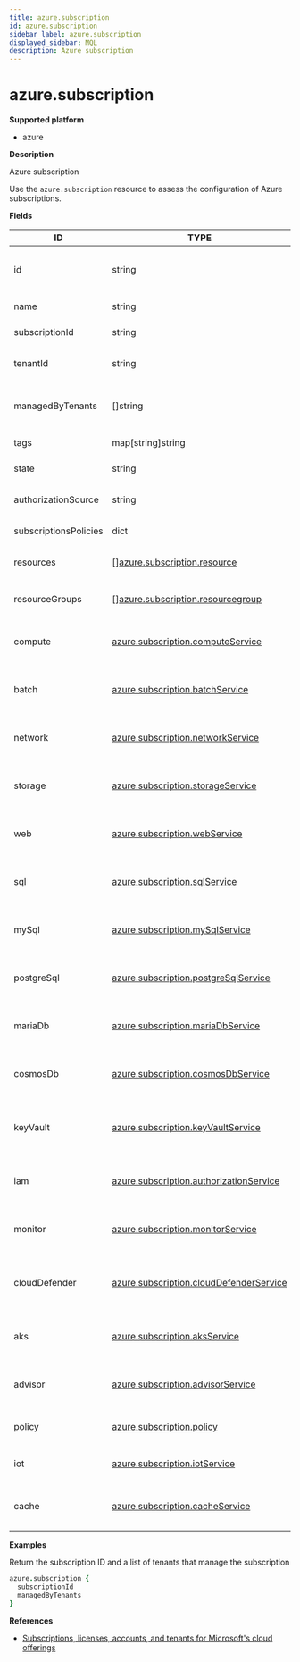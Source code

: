 ```yaml
---
title: azure.subscription
id: azure.subscription
sidebar_label: azure.subscription
displayed_sidebar: MQL
description: Azure subscription
---
```


# azure.subscription

**Supported platform**

- azure

**Description**

Azure subscription

Use the `azure.subscription` resource to assess the configuration of Azure subscriptions.

**Fields**

| ID                    | TYPE                                                                                  | DESCRIPTION                                   |
| --------------------- | ------------------------------------------------------------------------------------- | --------------------------------------------- |
| id                    | string                                                                                | Full resource identifier of the subscription  |
| name                  | string                                                                                | Name of the subscription                      |
| subscriptionId        | string                                                                                | Subscription identifier                       |
| tenantId              | string                                                                                | Subscription tenant identifier                |
| managedByTenants      | &#91;&#93;string                                                                      | List of tenants that manage the subscription  |
| tags                  | map[string]string                                                                     | Subscription tags                             |
| state                 | string                                                                                | Subscription state                            |
| authorizationSource   | string                                                                                | Subscription authorization source             |
| subscriptionsPolicies | dict                                                                                  | Subscription policies                         |
| resources             | &#91;&#93;[azure.subscription.resource](azure.subscription.resource.md)               | All resources in a subscription               |
| resourceGroups        | &#91;&#93;[azure.subscription.resourcegroup](azure.subscription.resourcegroup.md)     | Resource groups in the subscription           |
| compute               | [azure.subscription.computeService](azure.subscription.computeservice.md)             | Compute resources in the subscription         |
| batch                 | [azure.subscription.batchService](azure.subscription.batchservice.md)                 | Batch resources in the subscription           |
| network               | [azure.subscription.networkService](azure.subscription.networkservice.md)             | Network resources in the subscription         |
| storage               | [azure.subscription.storageService](azure.subscription.storageservice.md)             | Storage resources in the subscription         |
| web                   | [azure.subscription.webService](azure.subscription.webservice.md)                     | Web resources in the subscription             |
| sql                   | [azure.subscription.sqlService](azure.subscription.sqlservice.md)                     | SQL resources in the subscription             |
| mySql                 | [azure.subscription.mySqlService](azure.subscription.mysqlservice.md)                 | MySQL resources inside the subscription       |
| postgreSql            | [azure.subscription.postgreSqlService](azure.subscription.postgresqlservice.md)       | PostgreSQL resources in the subscription      |
| mariaDb               | [azure.subscription.mariaDbService](azure.subscription.mariadbservice.md)             | MariaDB resources in the subscription         |
| cosmosDb              | [azure.subscription.cosmosDbService](azure.subscription.cosmosdbservice.md)           | Cosmos DB resources in the subscription       |
| keyVault              | [azure.subscription.keyVaultService](azure.subscription.keyvaultservice.md)           | Azure Key Vault resources in the subscription |
| iam                   | [azure.subscription.authorizationService](azure.subscription.authorizationservice.md) | Authorization resources in the subscription   |
| monitor               | [azure.subscription.monitorService](azure.subscription.monitorservice.md)             | Monitor resources in the subscription         |
| cloudDefender         | [azure.subscription.cloudDefenderService](azure.subscription.clouddefenderservice.md) | Cloud defender resources in the subscription  |
| aks                   | [azure.subscription.aksService](azure.subscription.aksservice.md)                     | AKS resources in the subscription             |
| advisor               | [azure.subscription.advisorService](azure.subscription.advisorservice.md)             | Advisor resources in the subscription         |
| policy                | [azure.subscription.policy](azure.subscription.policy.md)                             | Policy service in the subscription            |
| iot                   | [azure.subscription.iotService](azure.subscription.iotservice.md)                     | IoT resources in the subscription             |
| cache                 | [azure.subscription.cacheService](azure.subscription.cacheservice.md)                 | Cache resources in the subscription           |

**Examples**

Return the subscription ID and a list of tenants that manage the subscription

```coffee
azure.subscription {
  subscriptionId
  managedByTenants
}
```

**References**

- [Subscriptions, licenses, accounts, and tenants for Microsoft's cloud offerings](https://learn.microsoft.com/en-us/microsoft-365/enterprise/subscriptions-licenses-accounts-and-tenants-for-microsoft-cloud-offerings)
